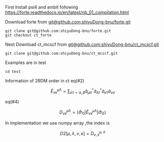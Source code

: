 First 
Install psi4 and ambit following https://forte.readthedocs.io/en/latest/nb_01_compilation.html

Download forte from [git@github.com:shiyuDong-bnu/forte.git](https://github.com/shiyuDong-bnu/forte.git)
```
git clone git@github.com:shiyuDong-bnu/forte.git
git checkout ct_forte
```
Next 
Download ct_mcscf from [git@github.com:shiyuDong-bnu/ct_mcscf.git](https://github.com/shiyuDong-bnu/ct_mcscf.git)
```
git clone git@github.com:shiyuDong-bnu/ct_mcscf.git
```
Examples are in test 
```
cd test
```

Information of 2RDM order in ct
eq(#2)
```math
\hat E_{\nu \kappa}^{\mu\lambda}=\sum_{\sigma \tau=\alpha,\beta} \hat a_{\mu\sigma}^\dagger \hat a _{\lambda \tau}^\dagger 
\hat a _{\kappa \tau}\hat a_{\nu\sigma} 
```
eq(#4)
```math
D^{\mu\lambda}_{\nu\kappa}=\langle \Phi_0 \vert \hat E_{\nu \kappa}^{\mu\lambda} \vert \Phi_0 \rangle
```
In implementation we use numpy array  ,the index is
```math
D2[\mu,\lambda,\nu,\kappa]=D^{\mu,\lambda}_{\nu,\kappa}
```
